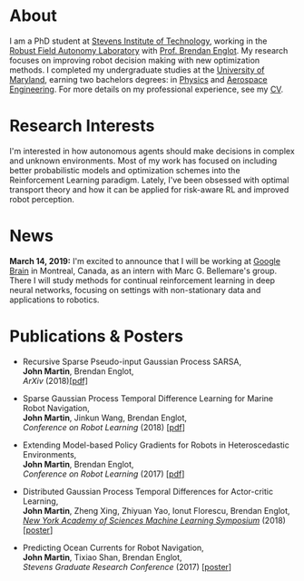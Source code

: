 # About
I am a PhD student at [Stevens Institute of Technology](http://www.stevens.edu), working in the [Robust Field Autonomy Laboratory](http://personal.stevens.edu/~benglot/) with [Prof. Brendan Englot](https://web.stevens.edu/facultyprofile/?id=2043). My research focuses on improving robot decision making with new optimization methods. I completed my undergraduate studies at the [University of Maryland](https://umd.edu), earning two bachelors degrees: in [Physics](https://umdphysics.umd.edu) and [Aerospace Engineering](https://aero.umd.edu). For more details on my professional experience, see my [CV](/2018-martin-cv.pdf).

# Research Interests
I'm interested in how autonomous agents should make decisions in complex and unknown environments. Most of my work has focused on including better probabilistic models and optimization schemes into the Reinforcement Learning paradigm. Lately, I've been obsessed with optimal transport theory and how it can be applied for risk-aware RL and improved robot perception.

# News

**March 14, 2019:** I'm excited to announce that I will be working at [Google Brain](https://ai.google/research/teams/brain) in Montreal, Canada, as an intern with Marc G. Bellemare's group. There I will study methods for continual reinforcement learning in deep neural networks, focusing on settings with non-stationary data and applications to robotics. 

# Publications & Posters

* Recursive Sparse Pseudo-input Gaussian Process SARSA,  
**John Martin**, Brendan Englot,  
*ArXiv* (2018)[[pdf]](https://arxiv.org/abs/1811.07201)

* Sparse Gaussian Process Temporal Difference Learning for Marine Robot Navigation,  
**John Martin**, Jinkun Wang, Brendan Englot,  
*Conference on Robot Learning* (2018) [[pdf](http://proceedings.mlr.press/v87/martin18a/martin18a.pdf)]

* Extending Model-based Policy Gradients for Robots in Heteroscedastic Environments,  
**John Martin**, Brendan Englot,  
*Conference on Robot Learning* (2017) [[pdf](http://proceedings.mlr.press/v78/martin17a/martin17a.pdf)]

* Distributed Gaussian Process Temporal Differences for Actor-critic Learning,  
**John Martin**, Zheng Xing, Zhiyuan Yao, Ionut Florescu, Brendan Englot,  
[*New York Academy of Sciences Machine Learning Symposium*](https://www.nyas.org/events/2018/12th-annual-machine-learning-symposium/?tab=description) (2018) [[poster](/publications/poster/2018-martin_xing_florescu_englot-nyas_mls_poster.pdf)]

* Predicting Ocean Currents for Robot Navigation,  
**John Martin**, Tixiao Shan, Brendan Englot,  
*Stevens Graduate Research Conference* (2017) [[poster](/publications/poster/2017-martin_shan_englot-predicting_ocean_currents_for_robot_navigation.pdf)]
